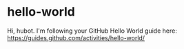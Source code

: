 # hello-world

Hi, hubot. I'm following your GitHub Hello World guide here: https://guides.github.com/activities/hello-world/
